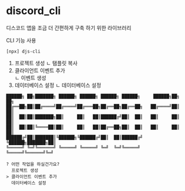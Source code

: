 # discord_cli

디스코드 앱을 조금 더 간편하게 구축 하기 위한 라이브러리


CLI 기능 사용
```
[npx] djs-cli
```

1) 프로젝트 생성
    ㄴ 탬플릿 복사
2) 클라이언트 이벤트 추가  
    ㄴ 이벤트 생성
3) 데이터베이스 설정 
    ㄴ 데이터베이스 설정

```
██████╗ ██╗███████╗ ██████╗ ██████╗ ██████╗ ██████╗     ██████╗██╗     ██╗
██╔══██╗██║██╔════╝██╔════╝██╔═══██╗██╔══██╗██╔══██╗   ██╔════╝██║     ██║
██║  ██║██║███████╗██║     ██║   ██║██████╔╝██║  ██║   ██║     ██║     ██║
██║  ██║██║╚════██║██║     ██║   ██║██╔══██╗██║  ██║   ██║     ██║     ██║
██████╔╝██║███████║╚██████╗╚██████╔╝██║  ██║██████╔╝   ╚██████╗███████╗██║
╚═════╝ ╚═╝╚══════╝ ╚═════╝ ╚═════╝ ╚═╝  ╚═╝╚═════╝     ╚═════╝╚══════╝╚═╝

? 어떤 작업을 하실건가요? 
  프로젝트 생성
> 클라이언트 이벤트 추가  
  데이터베이스 설정    
```

